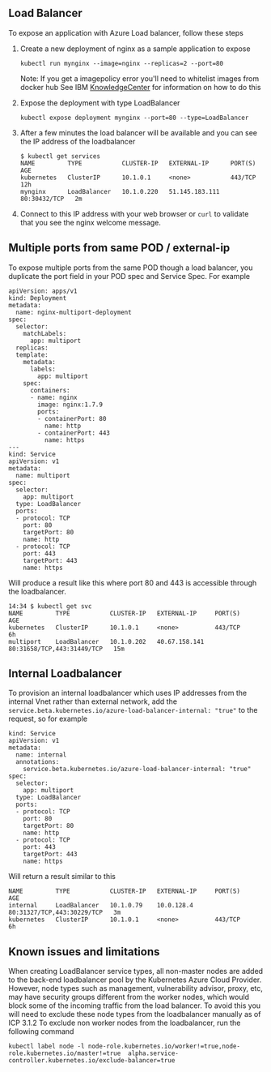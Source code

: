 ## Load Balancer
To expose an application with Azure Load balancer, follow these steps

1. Create a new deployment of nginx as a sample application to expose
   ```
   kubectl run mynginx --image=nginx --replicas=2 --port=80
   ```
   Note: If you get a imagepolicy error you'll need to whitelist images from docker hub
   See IBM [KnowledgeCenter](https://www.ibm.com/support/knowledgecenter/SSBS6K_3.1.2/manage_images/image_security.html) for information on how to do this

2. Expose the deployment with type LoadBalancer
    ```
    kubectl expose deployment mynginx --port=80 --type=LoadBalancer
    ```
4. After a few minutes the load balancer will be available and you can see the IP address of the loadbalancer
    ```
    $ kubectl get services
    NAME         TYPE           CLUSTER-IP   EXTERNAL-IP      PORT(S)        AGE
    kubernetes   ClusterIP      10.1.0.1     <none>           443/TCP        12h
    mynginx      LoadBalancer   10.1.0.220   51.145.183.111   80:30432/TCP   2m
    ```
5. Connect to this IP address with your web browser or `curl` to validate that you see the nginx welcome message.


## Multiple ports from same POD / external-ip
To expose multiple ports from the same POD though a load balancer, you duplicate the port field in your POD spec and Service Spec. For example

```
apiVersion: apps/v1
kind: Deployment
metadata:
  name: nginx-multiport-deployment
spec:
  selector:
    matchLabels:
      app: multiport
  replicas:
  template:
    metadata:
      labels:
        app: multiport
    spec:
      containers:
      - name: nginx
        image: nginx:1.7.9
        ports:
        - containerPort: 80
          name: http
        - containerPort: 443
          name: https
---
kind: Service
apiVersion: v1
metadata:
  name: multiport
spec:
  selector:
    app: multiport
  type: LoadBalancer
  ports:
  - protocol: TCP
    port: 80
    targetPort: 80
    name: http
  - protocol: TCP
    port: 443
    targetPort: 443
    name: https
```

Will produce a result like this where port 80 and 443 is accessible through the loadbalancer.

```
14:34 $ kubectl get svc
NAME         TYPE           CLUSTER-IP   EXTERNAL-IP     PORT(S)                      AGE
kubernetes   ClusterIP      10.1.0.1     <none>          443/TCP                      6h
multiport    LoadBalancer   10.1.0.202   40.67.158.141   80:31658/TCP,443:31449/TCP   15m
```

## Internal Loadbalancer
To provision an internal loadbalancer which uses IP addresses from the internal Vnet rather than external network, add the `service.beta.kubernetes.io/azure-load-balancer-internal: "true"` to the request, so for example

```
kind: Service
apiVersion: v1
metadata:
  name: internal
  annotations:
    service.beta.kubernetes.io/azure-load-balancer-internal: "true"
spec:
  selector:
    app: multiport
  type: LoadBalancer
  ports:
  - protocol: TCP
    port: 80
    targetPort: 80
    name: http
  - protocol: TCP
    port: 443
    targetPort: 443
    name: https
```

Will return a result similar to this

```
NAME         TYPE           CLUSTER-IP   EXTERNAL-IP     PORT(S)                      AGE
internal     LoadBalancer   10.1.0.79    10.0.128.4      80:31327/TCP,443:30229/TCP   3m
kubernetes   ClusterIP      10.1.0.1     <none>          443/TCP                      6h
```


## Known issues and limitations

When creating LoadBalancer service types, all non-master nodes are added to the back-end loadbalancer pool by the Kubernetes Azure Cloud Provider. However, node types such as management, vulnerability advisor, proxy, etc, may have security groups different from the worker nodes, which would block some of the incoming traffic from the load balancer. To avoid this you will need to exclude these node types from the loadbalancer manually as of ICP 3.1.2
To exclude non worker nodes from the loadbalancer, run the following command

```
kubectl label node -l node-role.kubernetes.io/worker!=true,node-role.kubernetes.io/master!=true  alpha.service-controller.kubernetes.io/exclude-balancer=true
```
